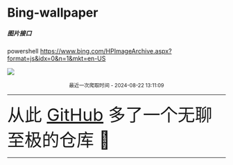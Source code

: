 # Bing-wallpaper

##### 图片接口

powershell
https://www.bing.com/HPImageArchive.aspx?format=js&idx=0&n=1&mkt=en-US


 ![](https://s.cn.bing.net/th?id=OHR.NazcaBooby_EN-US0971401791_1920x1080.jpg)

<p align='center' >
    <small>
        最近一次爬取时间 - 2024-08-22 13:11:09
    </small>
    <br>
    <hr>
    <font size=7>
        <small>
           从此 <a href='https://github.com/'>GitHub</a> 多了一个无聊至极的仓库  🍳       
        </small>
    </font>
    <hr>
</p>
